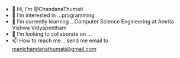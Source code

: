 - 👋 Hi, I’m @ChandanaThumati
- 👀 I’m interested in ...programming
- 🌱 I’m currently learning ...Computer Science Engineering at Amrita Vishwa Vidyapeetham
- 💞️ I’m looking to collaborate on ...
- 📫 How to reach me .. send me email to manichandanathumati@gmail.com

<!---
ChandanaThumati/ChandanaThumati is a ✨ special ✨ repository because its `README.md` (this file) appears on your GitHub profile.
You can click the Preview link to take a look at your changes.
--->
